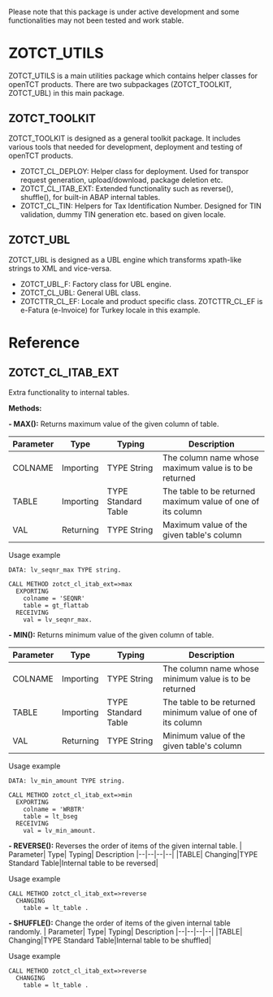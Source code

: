 Please note that this package is under active development and some functionalities may not been tested and work stable.

# ZOTCT_UTILS
ZOTCT_UTILS is a main utilities package which contains helper classes for openTCT products. There are two subpackages (ZOTCT_TOOLKIT, ZOTCT_UBL) in this main package.

## ZOTCT_TOOLKIT
ZOTCT_TOOLKIT is designed as a general toolkit package. It includes various tools that needed for development, deployment and testing of openTCT products.

 - ZOTCT_CL_DEPLOY: Helper class for deployment. Used for transpor request generation, upload/download, package deletion etc.
 - ZOTCT_CL_ITAB_EXT: Extended functionality such as reverse(), shuffle(), for built-in ABAP internal tables. 
 - ZOTCT_CL_TIN: Helpers for Tax Identification Number. Designed for TIN validation, dummy TIN generation etc. based on given locale.

## ZOTCT_UBL
ZOTCT_UBL is designed as a UBL engine which transforms xpath-like strings to XML and vice-versa.

 - ZOTCT_UBL_F: Factory class for UBL engine.
 - ZOTCT_CL_UBL: General UBL class.
 - ZOTCTTR_CL_EF: Locale and product specific class. ZOTCTTR_CL_EF is e-Fatura (e-Invoice) for Turkey locale in this example.

# Reference

## ZOTCT_CL_ITAB_EXT
Extra functionality to internal tables.

**Methods:**

 **- MAX():** Returns maximum value of the given column of table.
 
| Parameter| Type| Typing| Description
|--|--|--|--|
|COLNAME| Importing |TYPE String|The column name whose maximum value is to be returned|
|TABLE|Importing|TYPE Standard Table|The table to be returned maximum value of one of its column|
|VAL|Returning|TYPE String|Maximum value of the given table's column|

Usage example

    DATA: lv_seqnr_max TYPE string.
    
    CALL METHOD zotct_cl_itab_ext=>max  
      EXPORTING  
        colname = 'SEQNR'  
        table = gt_flattab  
      RECEIVING  
        val = lv_seqnr_max.

 **- MIN():** Returns minimum value of the given column of table.
 
| Parameter| Type| Typing| Description
|--|--|--|--|
|COLNAME| Importing |TYPE String|The column name whose minimum value is to be returned|
|TABLE|Importing|TYPE Standard Table|The table to be returned minimum value of one of its column|
|VAL|Returning|TYPE String|Minimum value of the given table's column|

Usage example

    DATA: lv_min_amount TYPE string.
    
    CALL METHOD zotct_cl_itab_ext=>min  
      EXPORTING  
        colname = 'WRBTR'  
        table = lt_bseg  
      RECEIVING  
        val = lv_min_amount.

 **- REVERSE():** Reverses the order of items of the given internal table.
| Parameter| Type| Typing| Description
|--|--|--|--|
|TABLE| Changing|TYPE Standard Table|Internal table to be reversed|

Usage example

    CALL METHOD zotct_cl_itab_ext=>reverse
      CHANGING
        table = lt_table .

 **- SHUFFLE():** Change the order of items of the given internal table randomly.
| Parameter| Type| Typing| Description
|--|--|--|--|
|TABLE| Changing|TYPE Standard Table|Internal table to be shuffled|

Usage example

    CALL METHOD zotct_cl_itab_ext=>reverse
      CHANGING
        table = lt_table .
